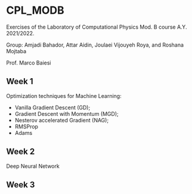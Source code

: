 # CPL_MODB
Exercises of the Laboratory of Computational Physics Mod. B course A.Y. 2021/2022.

Group: Amjadi Bahador, Attar Aidin, Joulaei Vijouyeh Roya, and Roshana Mojtaba

Prof. Marco Baiesi

## Week 1

Optimization techniques for Machine Learning:
- Vanilla Gradient Descent (GD);
- Gradient Descent with Momentum (MGD);
- Nesterov accelerated Gradient (NAG);
- RMSProp
- Adams

## Week 2

Deep Neural Network

## Week 3
